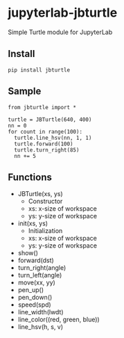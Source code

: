 # jupyterlab-jbturtle
Simple Turtle module for JupyterLab

## Install
```
pip install jbturtle
``` 
## Sample
```
from jbturtle import *

turtle = JBTurtle(640, 400)
nn = 0
for count in range(100):
  turtle.line_hsv(nn, 1, 1)
  turtle.forward(100)
  turtle.turn_right(85)
  nn += 5
```
## Functions
* JBTurtle(xs, ys)
  * Constructor
  * xs: x-size of workspace
  * ys: y-size of workspace
* init(xs, ys)
  * Initialization
  * xs: x-size of workspace
  * ys: y-size of workspace
* show()
* forward(dst)
* turn_right(angle)
* turn_left(angle)
* move(xx, yy)
* pen_up()
* pen_down()       
* speed(spd)
* line_width(lwdt)
* line_color((red, green, blue))
* line_hsv(h, s, v)
